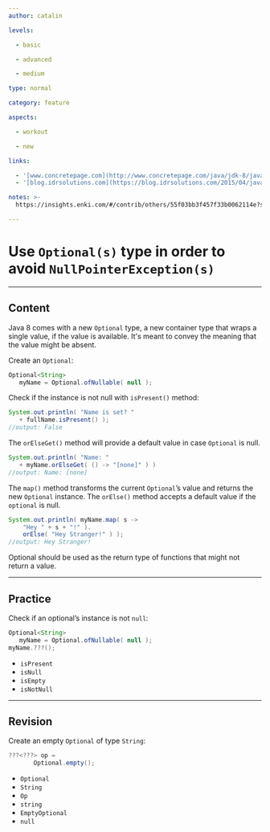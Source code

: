 ```yaml
---
author: catalin

levels:

  - basic

  - advanced

  - medium

type: normal

category: feature

aspects:

  - workout

  - new

links:

  - '[www.concretepage.com](http://www.concretepage.com/java/jdk-8/java-8-optional-example-avoid-nullpointerexception){website}'
  - '[blog.idrsolutions.com](https://blog.idrsolutions.com/2015/04/java-8-optional-class-explained-in-5-minutes/){website}'

notes: >-
  https://insights.enki.com/#/contrib/others/55f03bb3f457f33b0062114e?search=khandelwalrinki

---
```


# Use `Optional(s)` type in order to avoid `NullPointerException(s)`

---
## Content

Java 8 comes with a new `Optional` type, a new container type that wraps a single value, if the value is available. It's meant to convey the meaning that the value might be absent.

Create an `Optional`:
```java
Optional<String> 
   myName = Optional.ofNullable( null );

```

Check if the instance is not null with `isPresent()` method:
```java
System.out.println( "Name is set? " 
   + fullName.isPresent() ); 
//output: False

```
The `orElseGet()` method will provide a default value in case `Optional` is null.

```java
System.out.println( "Name: " 
   + myName.orElseGet( () -> "[none]" ) )
//output: Name: [none]

```

The `map()` method transforms the current `Optional`’s value and returns the new `Optional` instance. The `orElse()` method  accepts a default value if the `optional` is null.

```java
System.out.println( myName.map( s ->
    "Hey " + s + "!" ).
    orElse( "Hey Stranger!" ) );
//output: Hey Stranger!
```
Optional should be used as the return type of functions that might not return a value.

---
## Practice

Check if an optional’s instance is not `null`:
```java
Optional<String> 
   myName = Optional.ofNullable( null );
myName.???();
```

* `isPresent` 
* `isNull` 
* `isEmpty` 
* `isNotNull`

---
## Revision

Create an empty `Optional` of type `String`:
```java
???<???> op =
       Optional.empty();
```

* `Optional` 
* `String` 
* `Op` 
* `string` 
* `EmptyOptional` 
* `null`